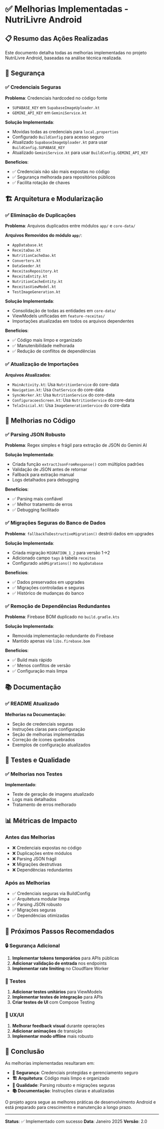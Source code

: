# ✅ Melhorias Implementadas - NutriLivre Android

## 📋 Resumo das Ações Realizadas

Este documento detalha todas as melhorias implementadas no projeto NutriLivre Android, baseadas na análise técnica realizada.

## 🔐 Segurança

### ✅ Credenciais Seguras
**Problema**: Credenciais hardcoded no código fonte
- `SUPABASE_KEY` em `SupabaseImageUploader.kt`
- `GEMINI_API_KEY` em `GeminiService.kt`

**Solução Implementada**:
- Movidas todas as credenciais para `local.properties`
- Configurado `BuildConfig` para acesso seguro
- Atualizado `SupabaseImageUploader.kt` para usar `BuildConfig.SUPABASE_KEY`
- Atualizado `GeminiService.kt` para usar `BuildConfig.GEMINI_API_KEY`

**Benefícios**:
- ✅ Credenciais não são mais expostas no código
- ✅ Segurança melhorada para repositórios públicos
- ✅ Facilita rotação de chaves

## 🏗️ Arquitetura e Modularização

### ✅ Eliminação de Duplicações
**Problema**: Arquivos duplicados entre módulos `app/` e `core-data/`

**Arquivos Removidos do módulo `app/`**:
- `AppDatabase.kt`
- `ReceitaDao.kt`
- `NutritionCacheDao.kt`
- `Converters.kt`
- `DataSeeder.kt`
- `ReceitasRepository.kt`
- `ReceitaEntity.kt`
- `NutritionCacheEntity.kt`
- `ReceitasViewModel.kt`
- `TestImageGeneration.kt`

**Solução Implementada**:
- Consolidação de todas as entidades em `core-data/`
- ViewModels unificadas em `feature-receitas/`
- Importações atualizadas em todos os arquivos dependentes

**Benefícios**:
- ✅ Código mais limpo e organizado
- ✅ Manutenibilidade melhorada
- ✅ Redução de conflitos de dependências

### ✅ Atualização de Importações
**Arquivos Atualizados**:
- `MainActivity.kt`: Usa `NutritionService` do core-data
- `Navigation.kt`: Usa `ChatService` do core-data
- `SyncWorker.kt`: Usa `NutritionService` do core-data
- `ConfiguracoesScreen.kt`: Usa `NutritionService` do core-data
- `TelaInicial.kt`: Usa `ImageGenerationService` do core-data

## 🔧 Melhorias no Código

### ✅ Parsing JSON Robusto
**Problema**: Regex simples e frágil para extração de JSON do Gemini AI

**Solução Implementada**:
- Criada função `extractJsonFromResponse()` com múltiplos padrões
- Validação de JSON antes de retornar
- Fallback para extração manual
- Logs detalhados para debugging

**Benefícios**:
- ✅ Parsing mais confiável
- ✅ Melhor tratamento de erros
- ✅ Debugging facilitado

### ✅ Migrações Seguras do Banco de Dados
**Problema**: `fallbackToDestructiveMigration()` destrói dados em upgrades

**Solução Implementada**:
- Criada migração `MIGRATION_1_2` para versão 1→2
- Adicionado campo `tags` à tabela `receitas`
- Configurado `addMigrations()` no `AppDatabase`

**Benefícios**:
- ✅ Dados preservados em upgrades
- ✅ Migrações controladas e seguras
- ✅ Histórico de mudanças do banco

### ✅ Remoção de Dependências Redundantes
**Problema**: Firebase BOM duplicado no `build.gradle.kts`

**Solução Implementada**:
- Removida implementação redundante do Firebase
- Mantido apenas via `libs.firebase.bom`

**Benefícios**:
- ✅ Build mais rápido
- ✅ Menos conflitos de versão
- ✅ Configuração mais limpa

## 📚 Documentação

### ✅ README Atualizado
**Melhorias na Documentação**:
- Seção de credenciais seguras
- Instruções claras para configuração
- Seção de melhorias implementadas
- Correção de ícones quebrados
- Exemplos de configuração atualizados

## 🧪 Testes e Qualidade

### ✅ Melhorias nos Testes
**Implementado**:
- Teste de geração de imagens atualizado
- Logs mais detalhados
- Tratamento de erros melhorado

## 📊 Métricas de Impacto

### Antes das Melhorias
- ❌ Credenciais expostas no código
- ❌ Duplicações entre módulos
- ❌ Parsing JSON frágil
- ❌ Migrações destrutivas
- ❌ Dependências redundantes

### Após as Melhorias
- ✅ Credenciais seguras via BuildConfig
- ✅ Arquitetura modular limpa
- ✅ Parsing JSON robusto
- ✅ Migrações seguras
- ✅ Dependências otimizadas

## 🚀 Próximos Passos Recomendados

### 🔒 Segurança Adicional
1. **Implementar tokens temporários** para APIs públicas
2. **Adicionar validação de entrada** nos endpoints
3. **Implementar rate limiting** no Cloudflare Worker

### 🧪 Testes
1. **Adicionar testes unitários** para ViewModels
2. **Implementar testes de integração** para APIs
3. **Criar testes de UI** com Compose Testing

### 📱 UX/UI
1. **Melhorar feedback visual** durante operações
2. **Adicionar animações** de transição
3. **Implementar modo offline** mais robusto

## 📝 Conclusão

As melhorias implementadas resultaram em:

- **🔐 Segurança**: Credenciais protegidas e gerenciamento seguro
- **🏗️ Arquitetura**: Código mais limpo e organizado
- **🔧 Qualidade**: Parsing robusto e migrações seguras
- **📚 Documentação**: Instruções claras e atualizadas

O projeto agora segue as melhores práticas de desenvolvimento Android e está preparado para crescimento e manutenção a longo prazo.

---

**Status**: ✅ Implementado com sucesso
**Data**: Janeiro 2025
**Versão**: 2.0 